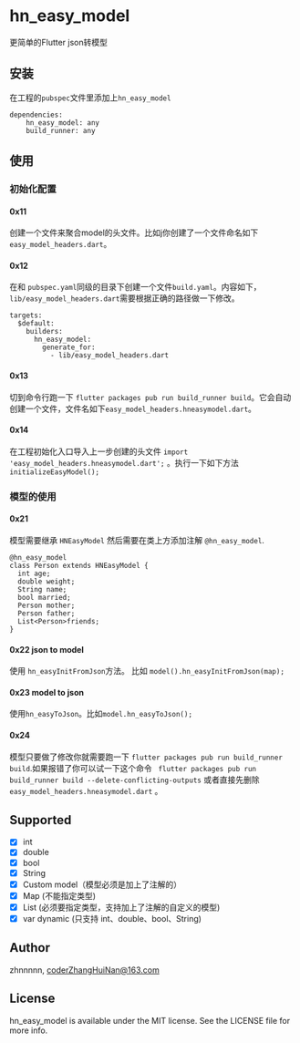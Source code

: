 # hn_easy_model

更简单的Flutter json转模型

## 安装

在工程的`pubspec`文件里添加上`hn_easy_model`

```
dependencies:
    hn_easy_model: any
    build_runner: any
```

## 使用

### 初始化配置 
#### 0x11
创建一个文件来聚合model的头文件。比如j你创建了一个文件命名如下 `easy_model_headers.dart`。
#### 0x12 
在和 `pubspec.yaml`同级的目录下创建一个文件`build.yaml`。内容如下， `lib/easy_model_headers.dart`需要根据正确的路径做一下修改。

```
targets:
  $default:
    builders:
      hn_easy_model:
        generate_for:
          - lib/easy_model_headers.dart 
```
#### 0x13
切到命令行跑一下 `flutter packages pub run build_runner build`。它会自动创建一个文件，文件名如下`easy_model_headers.hneasymodel.dart`。
#### 0x14
在工程初始化入口导入上一步创建的头文件 `import 'easy_model_headers.hneasymodel.dart';` 。执行一下如下方法 `initializeEasyModel();`

### 模型的使用
#### 0x21
模型需要继承 `HNEasyModel` 然后需要在类上方添加注解 `@hn_easy_model`.

```
@hn_easy_model
class Person extends HNEasyModel {
  int age;
  double weight;
  String name;
  bool married;
  Person mother;
  Person father;
  List<Person>friends;
}
```
#### 0x22 json to model
使用 `hn_easyInitFromJson`方法。 比如 `model().hn_easyInitFromJson(map);`

#### 0x23 model to json
使用`hn_easyToJson`。比如`model.hn_easyToJson();`

#### 0x24
模型只要做了修改你就需要跑一下 `flutter packages pub run build_runner build`.如果报错了你可以试一下这个命令 ` flutter packages pub run build_runner build --delete-conflicting-outputs` 或者直接先删除 `easy_model_headers.hneasymodel.dart` 。

## Supported
* [x] int
* [x] double
* [x] bool
* [x] String
* [x] Custom model（模型必须是加上了注解的）
* [x] Map (不能指定类型)
* [x] List (必须要指定类型，支持加上了注解的自定义的模型)
* [x] var dynamic (只支持 int、double、bool、String)

## Author
zhnnnnn, coderZhangHuiNan@163.com

## License
hn_easy_model is available under the MIT license. See the LICENSE file for more info.
